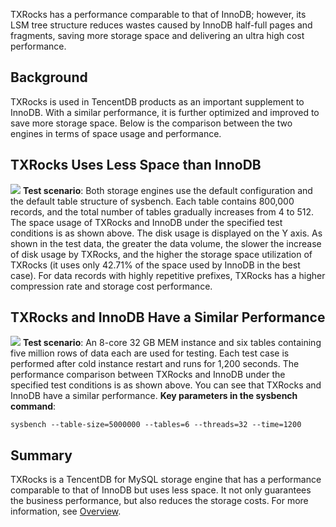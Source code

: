 TXRocks has a performance comparable to that of InnoDB; however, its LSM tree structure reduces wastes caused by InnoDB half-full pages and fragments, saving more storage space and delivering an ultra high cost performance.

## Background
TXRocks is used in TencentDB products as an important supplement to InnoDB. With a similar performance, it is further optimized and improved to save more storage space. Below is the comparison between the two engines in terms of space usage and performance.

## TXRocks Uses Less Space than InnoDB
![](https://qcloudimg.tencent-cloud.cn/raw/9a25d5d5f89ea06cd60790873d2c8eef.png)
**Test scenario**: Both storage engines use the default configuration and the default table structure of sysbench. Each table contains 800,000 records, and the total number of tables gradually increases from 4 to 512.
The space usage of TXRocks and InnoDB under the specified test conditions is as shown above. The disk usage is displayed on the Y axis.
As shown in the test data, the greater the data volume, the slower the increase of disk usage by TXRocks, and the higher the storage space utilization of TXRocks (it uses only 42.71% of the space used by InnoDB in the best case). For data records with highly repetitive prefixes, TXRocks has a higher compression rate and storage cost performance.

## TXRocks and InnoDB Have a Similar Performance
![](https://qcloudimg.tencent-cloud.cn/raw/edc342ca0973e20e4d96ef88a8477b89.png)
**Test scenario**: An 8-core 32 GB MEM instance and six tables containing five million rows of data each are used for testing. Each test case is performed after cold instance restart and runs for 1,200 seconds.
The performance comparison between TXRocks and InnoDB under the specified test conditions is as shown above. You can see that TXRocks and InnoDB have a similar performance.
**Key parameters in the sysbench command**:
```
sysbench --table-size=5000000 --tables=6 --threads=32 --time=1200
```

## Summary
TXRocks is a TencentDB for MySQL storage engine that has a performance comparable to that of InnoDB but uses less space. It not only guarantees the business performance, but also reduces the storage costs. For more information, see [Overview](https://intl.cloud.tencent.com/document/product/236/47015).
